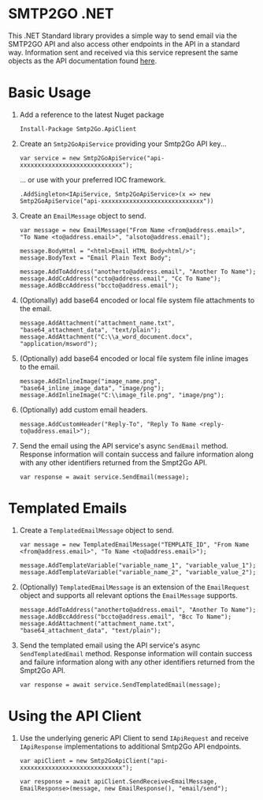 
# SMTP2GO .NET

This .NET Standard library provides a simple way to send email via the SMTP2GO API and also access other endpoints in the API in a standard way.  Information sent and received via this service represent the same objects as the API documentation found [here](https://apidoc.smtp2go.com/documentation/#/README).

# Basic Usage
1. Add a reference to the latest Nuget package

   ```console
   Install-Package Smtp2Go.ApiClient
   ```
2. Create an `Smtp2GoApiService` providing your Smtp2Go API key...

   ```console
   var service = new Smtp2GoApiService("api-xxxxxxxxxxxxxxxxxxxxxxxxxxxxx");
   ```
   ... or use with your preferred IOC framework.

   ```console
   .AddSingleton<IApiService, Smtp2GoApiService>(x => new Smtp2GoApiService("api-xxxxxxxxxxxxxxxxxxxxxxxxxxxxx"))
   ```
3. Create an `EmailMessage` object to send.

      ```console
   var message = new EmailMessage("From Name <from@address.email>", "To Name <to@address.email>", "alsoto@address.email");

   message.BodyHtml = "<html>Email HTML Body<html/>";
   message.BodyText = "Email Plain Text Body";

   message.AddToAddress("anotherto@address.email", "Another To Name");
   message.AddCcAddress("ccto@address.email", "Cc To Name");
   message.AddBccAddress("bccto@address.email");
   ```
4. (Optionally) add base64 encoded or local file system file attachments to the email.

   ```console
   message.AddAttachment("attachment_name.txt", "base64_attachment_data", "text/plain");
   message.AddAttachment("C:\\a_word_document.docx", "application/msword");
   ```
5. (Optionally) add base64 encoded or local file system file inline images to the email.

   ```console
   message.AddInlineImage("image_name.png", "base64_inline_image_data", "image/png");
   message.AddInlineImage("C:\\image_file.png", "image/png");
   ```  
6. (Optionally) add custom email headers.

   ```console
   message.AddCustomHeader("Reply-To", "Reply To Name <reply-to@address.email>");
   ```
7. Send the email using the API service's async `SendEmail` method. Response information will contain success and failure information along with any other identifiers returned from the Smpt2Go API.

   ```console
   var response = await service.SendEmail(message);
   ```
# Templated Emails
1. Create a `TemplatedEmailMessage` object to send.

   ```console
   var message = new TemplatedEmailMessage("TEMPLATE_ID", "From Name <from@address.email>", "To Name <to@address.email>");

   message.AddTemplateVariable("variable_name_1", "variable_value_1");
   message.AddTemplateVariable("variable_name_2", "variable_value_2");
   ```
2. (Optionally) `TemplatedEmailMessage` is an extension of the `EmailRequest` object and supports all relevant options the `EmailMessage` supports.

   ```console
   message.AddToAddress("anotherto@address.email", "Another To Name");
   message.AddBccAddress("bccto@address.email", "Bcc To Name");
   message.AddAttachment("attachment_name.txt", "base64_attachment_data", "text/plain");
   ```
3. Send the templated email using the API service's async `SendTemplatedEmail` method. Response information will contain success and failure information along with any other identifiers returned from the Smpt2Go API.

   ```console
   var response = await service.SendTemplatedEmail(message);
   ```
# Using the API Client
1. Use the underlying generic API Client to send `IApiRequest` and receive `IApiResponse` implementations to additional Smtp2Go API endpoints.

   ```console
   var apiClient = new Smtp2GoApiClient("api-xxxxxxxxxxxxxxxxxxxxxxxxxxxxx");

   var response = await apiClient.SendReceive<EmailMessage, EmailResponse>(message, new EmailResponse(), "email/send");
   ```